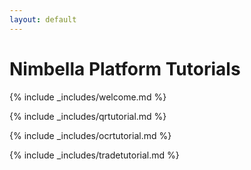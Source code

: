 ```yaml
---
layout: default
---
```

# Nimbella Platform Tutorials

{% include _includes/welcome.md %}

{% include _includes/qrtutorial.md %}

{% include _includes/ocrtutorial.md %}

{% include _includes/tradetutorial.md %}
